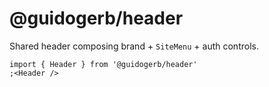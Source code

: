 # @guidogerb/header

Shared header composing brand + `SiteMenu` + auth controls.

```tsx
import { Header } from '@guidogerb/header'
;<Header />
```
